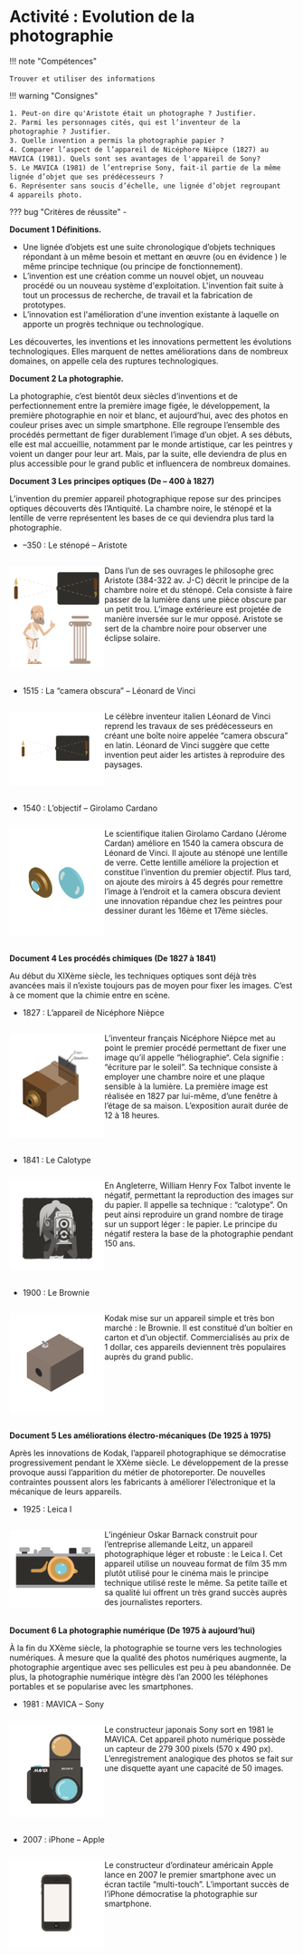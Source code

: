 # Activité : Evolution de la photographie

!!! note "Compétences"

    Trouver et utiliser des informations 
 

!!! warning "Consignes"

    1. Peut-on dire qu'Aristote était un photographe ? Justifier. 
    2. Parmi les personnages cités, qui est l’inventeur de la photographie ? Justifier. 
    3. Quelle invention a permis la photographie papier ? 
    4. Comparer l’aspect de l’appareil de Nicéphore Nièpce (1827) au MAVICA (1981). Quels sont ses avantages de l'appareil de Sony? 
    5. Le MAVICA (1981) de l’entreprise Sony, fait-il partie de la même lignée d’objet que ses prédécesseurs ? 
    6. Représenter sans soucis d’échelle, une lignée d’objet regroupant 4 appareils photo.
    
??? bug "Critères de réussite"
    - 



**Document 1 Définitions.**

- Une lignée d’objets est une suite chronologique d’objets techniques répondant à un même besoin et mettant en œuvre (ou en évidence ) le même principe technique (ou principe de fonctionnement).
- L’invention est une création comme un nouvel objet, un nouveau procédé ou un nouveau système d'exploitation. L'invention fait suite à tout un processus de recherche, de travail et la fabrication de prototypes. 
- L’innovation est l'amélioration d'une invention existante à laquelle on apporte un progrès technique ou technologique.

Les découvertes, les inventions et les innovations permettent les évolutions technologiques. Elles marquent de nettes améliorations dans de nombreux domaines, on appelle cela des ruptures technologiques. 








**Document 2 La photographie.**

La photographie, c’est bientôt deux siècles d’inventions et de perfectionnement entre la première image figée, le développement, la première photographie en noir et blanc, et aujourd’hui, avec des photos en couleur prises avec un simple smartphone. Elle regroupe l’ensemble des procédés permettant de figer durablement l’image d’un objet. 
A ses débuts, elle est mal accueillie, notamment par le monde artistique, car les peintres y voient un danger pour leur art. Mais, par la suite, elle deviendra de plus en plus accessible pour le grand public et influencera de nombreux domaines. 



**Document 3 Les principes optiques (De – 400 à 1827)** 
  
L’invention du premier appareil photographique repose sur des principes optiques découverts dès l’Antiquité. La chambre noire, le sténopé et la lentille de verre représentent les bases de ce qui deviendra plus tard la photographie.

- –350 : Le sténopé – Aristote

<div markdown style="display:flex; flex-direction:row">

<div markdown style="display:flex; flex: 1 1 0; flex-direction:row">


![](pictures/stenope.png)


</div>

<div markdown style="display:flex; flex: 2 1 0; flex-direction:row">


Dans l’un de ses ouvrages le philosophe grec Aristote (384-322 av. J-C) décrit le principe de la chambre noire et du sténopé. Cela consiste à faire passer de la lumière dans une pièce obscure par un petit trou. L’image extérieure est projetée de manière inversée sur le mur opposé. Aristote se sert de la chambre noire pour observer une éclipse solaire.

</div>

</div>


- 1515 : La “camera obscura” – Léonard de Vinci

<div markdown style="display:flex; flex-direction:row">



<div markdown style="display:flex; flex: 1 1 0; flex-direction:row">

![](pictures/cameraOsbcura.png)

</div>

<div markdown style="display:flex; flex: 2 1 0; flex-direction:row">


Le célèbre inventeur italien Léonard de Vinci reprend les travaux de ses prédécesseurs en créant une boîte noire appelée “camera obscura” en latin. Léonard de Vinci suggère que cette invention peut aider les artistes à reproduire des paysages.

</div>

</div>

- 1540 : L’objectif – Girolamo Cardano

<div markdown style="display:flex; flex-direction:row">
<div markdown style="display:flex; flex: 1 1 0; flex-direction:row">

![](pictures/objectifCardano.png)


</div>

<div markdown style="display:flex; flex: 2 1 0; flex-direction:row">

Le scientifique italien Girolamo Cardano (Jérome Cardan) améliore en 1540 la camera obscura de Léonard de Vinci. Il ajoute au sténopé une lentille de verre. Cette lentille améliore la projection et constitue l’invention du premier objectif. Plus tard, on ajoute des miroirs à 45 degrés pour remettre l’image à l’endroit et la camera obscura devient une innovation répandue chez les peintres pour dessiner durant les 16ème et 17ème siècles.
</div>

</div>


**Document 4 Les procédés chimiques (De 1827 à 1841)**

Au début du XIXème siècle, les techniques optiques sont déjà très avancées mais il n’existe toujours pas de moyen pour fixer les images. C’est à ce moment que la chimie entre en scène.

- 1827 : L’appareil de Nicéphore Nièpce

<div markdown style="display:flex; flex-direction:row">

<div markdown style="display:flex; flex: 1 1 0; flex-direction:row">

![](pictures/nicephoreNiepce.png)


</div>

<div markdown style="display:flex; flex: 2 1 0; flex-direction:row">

L’inventeur français Nicéphore Niépce met au point le premier procédé permettant de fixer une image qu’il appelle “héliographie“. Cela signifie : “écriture par le soleil”. Sa technique consiste à employer une chambre noire et une plaque sensible à la lumière. La première image est réalisée en 1827 par lui-même, d’une fenêtre à l’étage de sa maison. L’exposition aurait durée de 12 à 18 heures.

</div>

</div>


- 1841 : Le Calotype 

<div markdown style="display:flex; flex-direction:row">
<div markdown style="display:flex; flex: 1 1 0; flex-direction:row">


![](pictures/calotype.png)


</div>

<div markdown style="display:flex; flex: 2 1 0; flex-direction:row">

En Angleterre, William Henry Fox Talbot invente le négatif, permettant la reproduction des images sur du papier. Il appelle sa technique : “calotype”. On peut ainsi reproduire un grand nombre de tirage sur un support léger : le papier. Le principe du négatif restera la base de la photographie pendant 150 ans.

</div>

</div>


- 1900 : Le Brownie

<div markdown style="display:flex; flex-direction:row">

<div markdown style="display:flex; flex: 1 1 0; flex-direction:row">

![](pictures/brownie.png)


</div>

<div markdown style="display:flex; flex: 2 1 0; flex-direction:row">

Kodak mise sur un appareil simple et très bon marché : le Brownie. Il est constitué d’un boîtier en carton et d’un objectif. Commercialisés au prix de 1 dollar, ces appareils deviennent très populaires auprès du grand public.

</div>

</div>


**Document 5 Les améliorations électro-mécaniques (De 1925 à 1975)**

Après les innovations de Kodak, l’appareil photographique se démocratise progressivement pendant le XXème siècle. Le développement de la presse provoque aussi l’apparition du métier de photoreporter. De nouvelles contraintes poussent alors les fabricants à améliorer l’électronique et la mécanique de leurs appareils.


- 1925 : Leica I

<div markdown style="display:flex; flex-direction:row">

<div markdown style="display:flex; flex: 1 1 0; flex-direction:row">

![](pictures/leicaI.png)


</div>

<div markdown style="display:flex; flex: 2 1 0; flex-direction:row">

L’ingénieur Oskar Barnack construit pour l’entreprise allemande Leitz, un appareil photographique léger et robuste : le Leica I. Cet appareil utilise un nouveau format de film 35 mm plutôt utilisé pour le cinéma mais le principe technique utilisé reste le même. Sa petite taille et sa qualité lui offrent un très grand succès auprès des journalistes reporters. 

</div>

</div>


**Document 6 La photographie numérique (De 1975 à aujourd’hui)**


À la fin du XXème siècle, la photographie se tourne vers les technologies numériques. À mesure que la qualité des photos numériques augmente, la photographie argentique avec ses pellicules est peu à peu abandonnée. De plus, la photographie numérique intègre dès l’an 2000 les téléphones portables et se popularise avec les smartphones.



- 1981 : MAVICA – Sony

<div markdown style="display:flex; flex-direction:row">

<div markdown style="display:flex; flex: 1 1 0; flex-direction:row">

![](pictures/mavicaI.png)

</div>

<div markdown style="display:flex; flex: 2 1 0; flex-direction:row">

Le constructeur japonais Sony sort en 1981 le MAVICA. Cet appareil photo numérique possède un capteur de 279 300 pixels (570 x 490 px). L’enregistrement analogique des photos se fait sur une disquette ayant une capacité de 50 images.

</div>

</div>

- 2007 : iPhone – Apple

<div markdown style="display:flex; flex-direction:row">

<div markdown style="display:flex; flex: 1 1 0; flex-direction:row">

![](pictures/iphone.png)

</div>

<div markdown style="display:flex; flex: 2 1 0; flex-direction:row">

Le constructeur d’ordinateur américain Apple lance en 2007 le premier smartphone avec un écran tactile “multi-touch”. L’important succès de l’iPhone démocratise la photographie sur smartphone.

</div>

</div>


